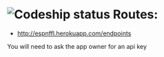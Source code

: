 ![Codeship status](https://www.codeship.io/projects/d75d4ce0-5f79-0131-1b78-16ee4fa09096/status)
Routes:
===

* http://espnffl.herokuapp.com/endpoints

You will need to ask the app owner for an api key